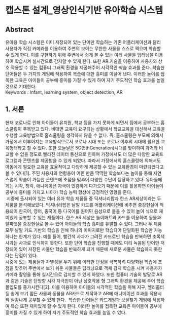 # 캡스톤 설계_영상인식기반 유아학습 시스템 
## Abstract 
유아용 학습 시스템은 이미 저장되어 있는 단어만 학습하는 기존 어플리케이션과 달리 사용자가 직접 카메라를 이용하여 주변의 보이는 무한한 사물을 스스로 찍으며 학습할 수 있게 한다. 이를 구현하기 위해 주변에서 쉽게 볼 수 있는 여러 사물을 딥러닝을 이용하여 학습시켜 실시간으로 감지할 수 있게 한다. 또한 AR 기술을 이용하여 사용자와 상호 작용할 수 있는 컴퓨터 그래픽 환경을 제공해주어 시각적인 학습 효과를 준다. 학습한 단어들은 두 가지의 게임에 적용하여 복습에 대한 흥미를 이끌어 낸다. 이러한 놀이를 접목한 교육은 아이들이 공부에 흥미를 가질 수 있게 하여 자기 주도적인 학습 효과를 높일 것으로 기대한다. <br>
Keywords : Infant, learning system, object detection, AR

## 1. 서론
현재 코로나로 인해 아이들이 유치원, 학교 등을 가지 못하게 되면서 집에서 공부하는 홈스쿨링이 주목받고 있다. 비대면 교육이 요구되는 상황에서 학교교육을 대신해서 교육을 수행할 교육방법으로 홈스쿨링을 생각하지 않을 수 없다. 즉, 홈스쿨링은 부모에 의해서 가정에서 이루어지는 교육방식으로서 코로나 시대 또는 코로나 이후의 시대에 필요한 교육형태라고 할 수 있다. 또한 오늘날은 5G(5thGeneration)시대를 맞이하여 과거와 비교할 수 없을 정도로 빨라진 데이터 통신으로 인하여 가정에서도 더 많은 다양한 교육프로그램과 콘텐츠를 제공받을 수 있게 되었다. 따라서 가정에서의 홈스쿨링에 의해서도 아동에게 필요한 교육을 효율적이고 다양하게 제공할 수 있는 교육환경이 마련되었다고 볼 수 있다[1]. 주된 사용자의 연령층이 어린 만큼 딱딱한 학습보다는 놀이를 통해 자연스럽게 학습이 가능한 콘텐츠에 초점을 맞추어 다양한 수단이 등장하고 있다. 유아들에게는 시각, 청각, 애니메이션 자극이 민감하게 다가오기 때문에 이를 활용하면 아이들이 공부에 흥미를 가지고 나아가 학습 능력 향상에 긍정적인 영향을 준다. <br>
 시중에 출시되어 있는 여러 유아 학습 제품들 중 딕셔너리팝과 한스 AR세상이라는 두 제품을 분석해보았다. 딕셔너리팝은 낱말 카드를 어플리케이션에 비추면 증강현실이 적용되어 한국어, 영어, 중국어 등 다국어를 원어민 음성으로 들을 수 있어 놀이 식으로 재미있게 공부할 수 있는 제품이다. 한스 AR 세상은 놀이매트와 카드를 이용하여 동물과 알파벳을 증강현실로 볼 수 있어 아이들의 학습 흥미를 유발할 수 있다. 그러나 두 제품 모두 낱말 카드 기반의 학습을 인해 하나의 이미지로만 학습되어 단일화된 학습만 가능하나는 한계가 있다. 예를 들어, 빨간색 사과가 그려진 카드로만 학습을 반복하면 초록색 사과는 사과로 인식하지 못한다. 또한 단어 학습을 진행할 때에도 미리 녹음된 단어만 저장되어 있어 저장된 사물만 학습을 반복하게 되기 때문에 새로운 사물은 학습하지 못한다는 단점이 있다. <br>
 시중에 있는 제품들과 차별성을 두기 위해 이러한 단점을 극복하려 다양화된 학습에 초점을 맞추어 주변에서 보기 쉬운 사물들은 딥러닝으로 객체 감지 학습을 시켜 사용자가 카메라 촬영을 통해 실시간으로 감지할 수 있게 하였다. 또한 컴퓨터 기술의 발달로 AR과 같은 기술은 단방향 시각 자극만이 아닌 상호작용 형 그래픽 환경을 제공해 주어 학습 몰입도를 증가시킨다[2]. 이를 이용하여 아이들의 시각적인 학습을 위해 지구, 헬리콥터 등 쉽게 보기 힘든 사물과 동물을 AR카드로 제작하고 AR에 애니메이션 효과를 적용시켜 실감나게 공부할 수 있게 한다. 
 학습한 단어들은 카드게임과 보물찾기 게임에 적용하여 복습 또한 재미있게 할 수 있게 한다. 이러한 놀이를 접목한 교육은 아이들이 공부에 흥미를 가질 수 있게 하여 자기 주도적인 학습 효과를 높일 수 있다.
